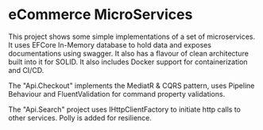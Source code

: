 # eCommerce MicroServices
This project shows some simple implementations of a set of microservices. It uses EFCore In-Memory database to hold data and exposes documentations using swagger. It also has a flavour of clean architecture built into it for SOLID. It also includes Docker support for containerization and CI/CD.

The "Api.Checkout" implements the MediatR & CQRS pattern, uses Pipeline Behaviour and FluentValidation for command property validations.

The "Api.Search" project uses IHttpClientFactory to initiate http calls to other services. Polly is added for resilience. 
